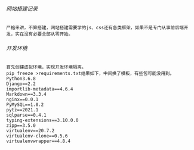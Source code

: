 ###### 网站搭建记录
    严格来讲，不算搭建，网站搭建需要学的js、css还有各类框架，如果不是专门从事前后端开发，实在没有必要全部从零开始。
###### 开发环境
    首先创建虚拟环境，实现开发环境隔离。
    pip freeze >requirements.txt结果如下，中间换了模板，有些包可能没用到。
    Python3.6.8
    Django==2.2
    importlib-metadata==4.6.4
    Markdown==3.3.4
    nginx==0.0.1
    PyMySQL==1.0.2
    pytz==2021.1
    sqlparse==0.4.1
    typing-extensions==3.10.0.0
    zipp==3.5.0
    virtualenv==20.7.2
    virtualenv-clone==0.5.6
    virtualenvwrapper==4.8.4

    
    

    

